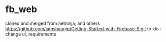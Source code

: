 # fb_web
cloned and merged from netninja, and others
https://github.com/iamshaunjp/Getting-Started-with-Firebase-9.git
to-do : change ui, requirements
